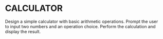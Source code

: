 # CALCULATOR
Design a simple calculator with basic arithmetic operations.
Prompt the user to input two numbers and an operation choice.
Perform the calculation and display the result.
